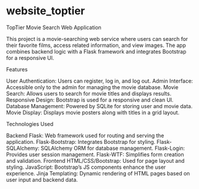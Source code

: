 # website_toptier

TopTier Movie Search Web Application

This project is a movie-searching web service where users can search for their favorite films, access related information, and view images. The app combines backend logic with a Flask framework and integrates Bootstrap for a responsive UI.

Features

User Authentication: Users can register, log in, and log out.
Admin Interface: Accessible only to the admin for managing the movie database.
Movie Search: Allows users to search for movie titles and displays results.
Responsive Design: Bootstrap is used for a responsive and clean UI.
Database Management: Powered by SQLite for storing user and movie data.
Movie Display: Displays movie posters along with titles in a grid layout.

Technologies Used

Backend
Flask: Web framework used for routing and serving the application.
Flask-Bootstrap: Integrates Bootstrap for styling.
Flask-SQLAlchemy: SQLAlchemy ORM for database management.
Flask-Login: Provides user session management.
Flask-WTF: Simplifies form creation and validation.
Frontend
HTML/CSS/Bootstrap: Used for page layout and styling.
JavaScript: Bootstrap’s JS components enhance the user experience.
Jinja Templating: Dynamic rendering of HTML pages based on user input and backend data.
